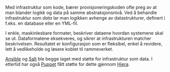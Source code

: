 Med infrastruktur som kode, bærer provisjoneringskoden ofte preg av at man blander logikk og data på samme abstraksjonsnivå. Ved å behandle infrastruktur som _data_ lar man logikken avhenge av datastrukturer, definert i f.eks. en database eller en YML-fil. 

I enkle, maskinlesbare formater, beskriver dataene hvordan systemene skal se ut. Dataformatene eksekveres, og sikrer at infrastrukturen matcher beskrivelsen. Resultatet er konfigurasjon som er fleksibel, enkel å revidere, lett å vedlikeholde og løsere koblet til rammeverket. 

[Ansible](https://www.ansible.com/) og [Salt](https://docs.saltstack.com/) ble begge laget med støtte for infrastruktur som data. I ettertid har også [Puppet](https://puppetlabs.com/) fått støtte for dette gjennom [Hiera](http://docs.puppetlabs.com/hiera/).
